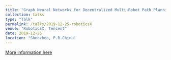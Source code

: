 ```yaml
---
title: "Graph Neural Networks for Decentralized Multi-Robot Path Planning"
collection: talks
type: "Talk"
permalink: /talks/2019-12-25-roboticsX
venue: "RoboticsX, Tencent"
date: 2019-12-25
location: "Shenzhen, P.R.China"
---
```


[More information here](https://drive.google.com/file/d/1mhYtMVwwkmpTKEkw11CdpiXGaP1j87U0/view?usp=sharing)

